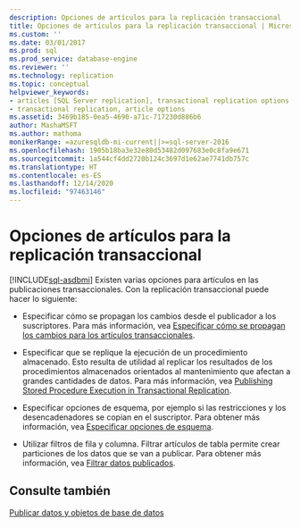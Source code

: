 ```yaml
---
description: Opciones de artículos para la replicación transaccional
title: Opciones de artículos para la replicación transaccional | Microsoft Docs
ms.custom: ''
ms.date: 03/01/2017
ms.prod: sql
ms.prod_service: database-engine
ms.reviewer: ''
ms.technology: replication
ms.topic: conceptual
helpviewer_keywords:
- articles [SQL Server replication], transactional replication options
- transactional replication, article options
ms.assetid: 3469b185-0ea5-4690-a71c-717230d886b6
author: MashaMSFT
ms.author: mathoma
monikerRange: =azuresqldb-mi-current||>=sql-server-2016
ms.openlocfilehash: 1905b18ba3e32e80d53482d097683e0c8fa9e671
ms.sourcegitcommit: 1a544cf4dd2720b124c3697d1e62ae7741db757c
ms.translationtype: HT
ms.contentlocale: es-ES
ms.lasthandoff: 12/14/2020
ms.locfileid: "97463146"
---
```

# <a name="article-options-for-transactional-replication"></a>Opciones de artículos para la replicación transaccional
[!INCLUDE[sql-asdbmi](../../../includes/applies-to-version/sql-asdbmi.md)]
  Existen varias opciones para artículos en las publicaciones transaccionales. Con la replicación transaccional puede hacer lo siguiente:  
  
-   Especificar cómo se propagan los cambios desde el publicador a los suscriptores. Para más información, vea [Especificar cómo se propagan los cambios para los artículos transaccionales](../../../relational-databases/replication/transactional/transactional-articles-specify-how-changes-are-propagated.md).  
  
-   Especificar que se replique la ejecución de un procedimiento almacenado. Esto resulta de utilidad al replicar los resultados de los procedimientos almacenados orientados al mantenimiento que afectan a grandes cantidades de datos. Para más información, vea [Publishing Stored Procedure Execution in Transactional Replication](../../../relational-databases/replication/transactional/publishing-stored-procedure-execution-in-transactional-replication.md).  
  
-   Especificar opciones de esquema, por ejemplo si las restricciones y los desencadenadores se copian en el suscriptor. Para obtener más información, vea [Especificar opciones de esquema](../../../relational-databases/replication/publish/specify-schema-options.md).  
  
-   Utilizar filtros de fila y columna. Filtrar artículos de tabla permite crear particiones de los datos que se van a publicar. Para obtener más información, vea [Filtrar datos publicados](../../../relational-databases/replication/publish/filter-published-data.md).  
  
## <a name="see-also"></a>Consulte también  
 [Publicar datos y objetos de base de datos](../../../relational-databases/replication/publish/publish-data-and-database-objects.md)  
  
  
